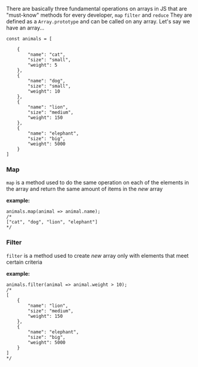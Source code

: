 There are basically three fundamental operations on arrays in JS
that are "must-know" methods for every developer, `map` `filter` and `reduce`
They are defined as a `Array.prototype` and can be called on any array.
Let's say we have an array...

```
const animals = [

    {
        "name": "cat",
        "size": "small",
        "weight": 5
    },
    {
        "name": "dog",
        "size": "small",
        "weight": 10
    },
    {
        "name": "lion",
        "size": "medium",
        "weight": 150
    },
    {
        "name": "elephant",
        "size": "big",
        "weight": 5000
    }
]
````
### Map

`map` is a method used to do the same operation on each of the elements in the array 
and return the same amount of items in the _new_ array

__example:__
````
animals.map(animal => animal.name);
/*
["cat", "dog", "lion", "elephant"]
*/
````

### Filter
`filter` is a method used to create _new_ array only with elements that meet certain criteria

__example:__
````
animals.filter(animal => animal.weight > 10);
/*
[
    {
        "name": "lion",
        "size": "medium",
        "weight": 150
    },
    {
        "name": "elephant",
        "size": "big",
        "weight": 5000
    }
]
*/
````